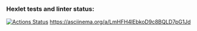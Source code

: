### Hexlet tests and linter status:

[![Actions Status](https://github.com/Ruligun/js-starter-project-44/workflows/hexlet-check/badge.svg)](https://github.com/Ruligun/js-starter-project-44/actions)
https://asciinema.org/a/LmHFH4lEbkoD9c8BQLD7pG1Jd
